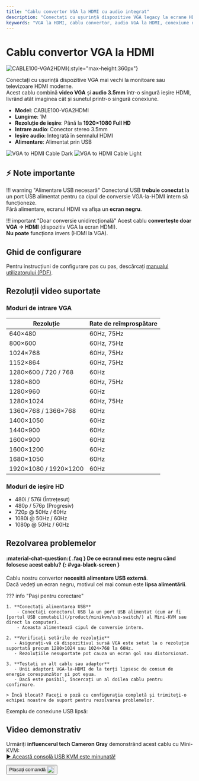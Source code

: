 ```yaml
---
title: "Cablu convertor VGA la HDMI cu audio integrat"
description: "Conectați cu ușurință dispozitive VGA legacy la ecrane HDMI moderne cu cablul nostru convertor, complet cu suport audio integrat și alimentare USB."
keywords: "VGA la HDMI, cablu convertor, audio VGA la HDMI, conexiune dispozitiv legacy, conversie video"
---
```


# Cablu convertor VGA la HDMI

![CABLE100-VGA2HDMI](https://assets.openterface.com/images/product/part/CABLE100-VGA2HDMI-1.webp){:style="max-height:360px"}

Conectați cu ușurință dispozitive VGA mai vechi la monitoare sau televizoare HDMI moderne.  
Acest cablu combină **video VGA** și **audio 3.5mm** într-o singură ieșire HDMI, livrând atât imaginea cât și sunetul printr-o singură conexiune.

-   **Model**: CABLE100-VGA2HDMI
-   **Lungime**: 1M
-   **Rezoluție de ieșire**: Până la **1920×1080 Full HD**
-   **Intrare audio**: Conector stereo 3.5mm
-   **Ieșire audio**: Integrată în semnalul HDMI
-   **Alimentare**: Alimentat prin USB

![VGA to HDMI Cable Dark](vga2hdmi-connect-dark.svg#only-dark)
![VGA to HDMI Cable Light](vga2hdmi-connect-light.svg#only-light)

## ⚡ Note importante

!!! warning "Alimentare USB necesară"
Conectorul USB **trebuie conectat** la un port USB alimentat pentru ca cipul de conversie VGA-la-HDMI intern să funcționeze.  
Fără alimentare, ecranul HDMI va afișa un **ecran negru**.

!!! important "Doar conversie unidirecțională"
Acest cablu **convertește doar VGA → HDMI** (dispozitiv VGA la ecran HDMI).  
**Nu poate** funcționa invers (HDMI la VGA).

## Ghid de configurare

Pentru instrucțiuni de configurare pas cu pas, descărcați [manualul utilizatorului (PDF)](https://github.com/TechxArtisanStudio/Openterface/blob/main/product-printed-materials/vga2hdmi-manual-300-100-2040928.pdf).

## Rezoluții video suportate

### **Moduri de intrare VGA**

| Rezoluție             | Rate de reîmprospătare |
| --------------------- | ---------------------- |
| 640×480               | 60Hz, 75Hz             |
| 800×600               | 60Hz, 75Hz             |
| 1024×768              | 60Hz, 75Hz             |
| 1152×864              | 60Hz, 75Hz             |
| 1280×600 / 720 / 768  | 60Hz                   |
| 1280×800              | 60Hz, 75Hz             |
| 1280×960              | 60Hz                   |
| 1280×1024             | 60Hz, 75Hz             |
| 1360×768 / 1366×768   | 60Hz                   |
| 1400×1050             | 60Hz                   |
| 1440×900              | 60Hz                   |
| 1600×900              | 60Hz                   |
| 1600×1200             | 60Hz                   |
| 1680×1050             | 60Hz                   |
| 1920×1080 / 1920×1200 | 60Hz                   |

### **Moduri de ieșire HD**

-   480i / 576i (Întrețesut)
-   480p / 576p (Progresiv)
-   720p @ 50Hz / 60Hz
-   1080i @ 50Hz / 60Hz
-   1080p @ 50Hz / 60Hz

## Rezolvarea problemelor

#### :material-chat-question:{ .faq } De ce ecranul meu este negru când folosesc acest cablu? {: #vga-black-screen }

Cablu nostru convertor **necesită alimentare USB externă**.  
Dacă vedeți un ecran negru, motivul cel mai comun este **lipsa alimentării**.

??? info "Pași pentru corectare"

    1. **Conectați alimentarea USB**
        - Conectați conectorul USB la un port USB alimentat (cum ar fi [portul USB comutabil](/product/minikvm/usb-switch/) al Mini-KVM sau direct la computer).
        - Aceasta alimentează cipul de conversie intern.

    2. **Verificați setările de rezoluție**
       - Asigurați-vă că dispozitivul sursă VGA este setat la o rezoluție suportată precum 1280×1024 sau 1024×768 la 60Hz.
       - Rezoluțiile nesuportate pot cauza un ecran gol sau distorsionat.

    3. **Testați un alt cablu sau adaptor**
       - Unii adaptori VGA-la-HDMI de la terți lipsesc de consum de energie corespunzător și pot eșua.
       - Dacă este posibil, încercați un al doilea cablu pentru confirmare.

    > Încă blocat? Faceți o poză cu configurația completă și trimiteți-o echipei noastre de suport pentru rezolvarea problemelor.

Exemplu de conexiune USB lipsă:  
<img src="https://pbs.twimg.com/media/GnCqHVlWgAAVGqY?format=jpg&name=small" alt="" style="max-width:180px;vertical-align:middle;" onerror="this.style.display='none'">  
<img src="https://pbs.twimg.com/media/GnCqGa8WQAAOr6m?format=jpg&name=small" alt="" style="max-width:180px;vertical-align:middle;" onerror="this.style.display='none'">

## Video demonstrativ

Urmăriți **influencerul tech Cameron Gray** demonstrând acest cablu cu Mini-KVM:  
[▶ Această consolă USB KVM este minunată!](https://youtu.be/xAEQpWyfY-c?si=auB5NtqHVw2C7iIK&t=1693)

<button class="md-button" onclick="window.location.href='https://shop.techxartisan.com/products/vga-to-hdmi-converter-cable'"> 
  Plasați comandă <img src="https://assets.openterface.com/images/trademark/txa.svg" alt="TxA Shop" style="vertical-align: middle; height: 20px;">
</button>
